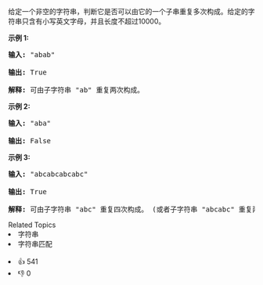 <p>给定一个非空的字符串，判断它是否可以由它的一个子串重复多次构成。给定的字符串只含有小写英文字母，并且长度不超过10000。</p>

<p><strong>示例 1:</strong></p>

<pre>
<strong>输入:</strong> &quot;abab&quot;

<strong>输出:</strong> True

<strong>解释:</strong> 可由子字符串 &quot;ab&quot; 重复两次构成。
</pre>

<p><strong>示例 2:</strong></p>

<pre>
<strong>输入:</strong> &quot;aba&quot;

<strong>输出:</strong> False
</pre>

<p><strong>示例 3:</strong></p>

<pre>
<strong>输入:</strong> &quot;abcabcabcabc&quot;

<strong>输出:</strong> True

<strong>解释:</strong> 可由子字符串 &quot;abc&quot; 重复四次构成。 (或者子字符串 &quot;abcabc&quot; 重复两次构成。)
</pre>
<div><div>Related Topics</div><div><li>字符串</li><li>字符串匹配</li></div></div><br><div><li>👍 541</li><li>👎 0</li></div>